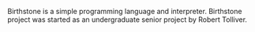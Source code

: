 Birthstone is a simple programming language and interpreter.
Birthstone project was started as an undergraduate senior project by Robert Tolliver.